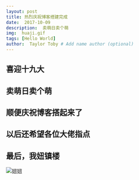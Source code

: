 ```yaml
---
layout: post
title: 热烈庆祝博客搭建完成
date:  2017-10-09
description:  卖萌日卖个萌
img:  huaji.gif
tags: [Hello World]
author:  Taylor Toby # Add name author (optional)
---
```


## 喜迎十九大
## 卖萌日卖个萌
## 顺便庆祝博客搭起来了
## 以后还希望各位大佬指点

## 最后，我妞镇楼
![妞妞]({{site.baseurl}}/assets/img/niu.jpg)